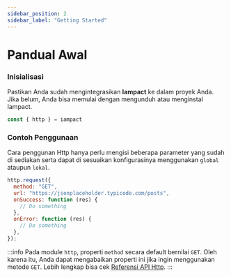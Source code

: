 ```yaml
---
sidebar_position: 2
sidebar_label: "Getting Started"
---
```


# Pandual Awal

### Inisialisasi

Pastikan Anda sudah mengintegrasikan **Iampact** ke dalam proyek Anda. Jika belum, Anda bisa memulai dengan mengunduh atau menginstal Iampact.

```js
const { http } = iampact
```

### Contoh Penggunaan
Cara penggunan Http hanya perlu mengisi beberapa parameter yang sudah di sediakan serta dapat di sesuaikan konfigurasinya menggunakan `global` ataupun `lokal`.

```js
http.request({
  method: "GET",
  url: "https://jsonplaceholder.typicode.com/posts",
  onSuccess: function (res) {
    // Do something
  },
  onError: function (res) {
    // Do something
  },
});
```

:::info
Pada module `http`, properti `method` secara default bernilai `GET`. Oleh karena itu, Anda dapat mengabaikan properti ini jika ingin menggunakan metode `GET`. Lebih lengkap bisa cek [Referensi API Http](api-reference.md).
:::
